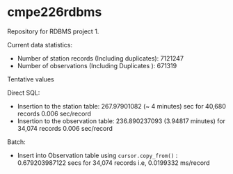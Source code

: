 cmpe226rdbms
============

Repository for RDBMS project 1.

Current data statistics:

* Number of station records (Including duplicates): 7121247
* Number of observations (Including Duplicates ): 671319

Tentative values

Direct SQL:
* Insertion to the station table: 267.97901082 (~ 4 minutes) sec for 40,680 records 0.006 sec/record
* Insertion to the observation table: 236.890237093 (3.94817 minutes) for 34,074 records 0.006 sec/record

Batch:
* Insert into Observation table using `cursor.copy_from()` : 0.679203987122 secs for 34,074 records i.e, 0.0199332 ms/record

